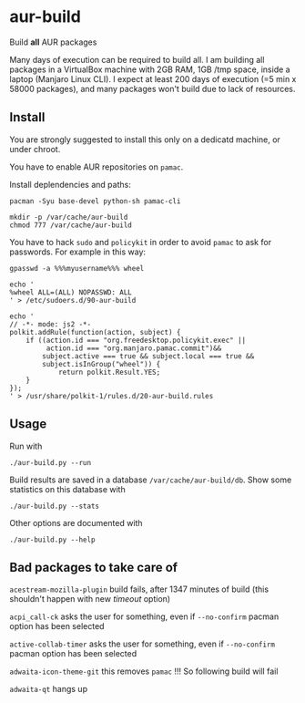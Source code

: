 # aur-build
Build **all** AUR packages

Many days of execution can be required to build all. I am building all packages in a VirtualBox machine with 2GB RAM, 1GB /tmp space, inside a laptop (Manjaro Linux CLI). I expect at least 200 days of execution (=5 min x 58000 packages), and many packages won't build due to lack of resources.

## Install
You are strongly suggested to install this only on a dedicatd machine, or under chroot.

You have to enable AUR repositories on `pamac`.

Install deplendencies and paths:

    pacman -Syu base-devel python-sh pamac-cli
    
    mkdir -p /var/cache/aur-build
    chmod 777 /var/cache/aur-build


You have to hack `sudo` and `policykit` in order to avoid `pamac` to ask for passwords. For example in this way:

    gpasswd -a %%%myusername%%% wheel

    echo '
    %wheel ALL=(ALL) NOPASSWD: ALL
    ' > /etc/sudoers.d/90-aur-build

    echo '
    // -*- mode: js2 -*-
    polkit.addRule(function(action, subject) {
        if ((action.id === "org.freedesktop.policykit.exec" || 
             action.id === "org.manjaro.pamac.commit")&&
            subject.active === true && subject.local === true &&
            subject.isInGroup("wheel")) {
                return polkit.Result.YES;
        }
    });
    ' > /usr/share/polkit-1/rules.d/20-aur-build.rules

## Usage

Run with

    ./aur-build.py --run

Build results are saved in a database `/var/cache/aur-build/db`.
Show some statistics on this database with

    ./aur-build.py --stats
    
Other options are documented with

    ./aur-build.py --help

## Bad packages to take care of

`acestream-mozilla-plugin` build fails, after 1347 minutes of build (this shouldn't happen with new _timeout_ option)

`acpi_call-ck` asks the user for something, even if `--no-confirm` pacman option has been selected

`active-collab-timer` asks the user for something, even if `--no-confirm` pacman option has been selected

`adwaita-icon-theme-git` this removes `pamac` !!! So following build will fail

`adwaita-qt` hangs up

